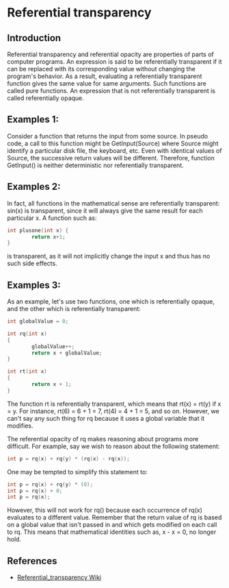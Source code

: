 # Referential transparency

## Introduction
Referential transparency and referential opacity are properties of parts of computer programs. An expression is said to be referentially transparent if it can be replaced with its corresponding value without changing the program's behavior. As a result, evaluating a referentially transparent function gives the same value for same arguments. Such functions are called pure functions. An expression that is not referentially transparent is called referentially opaque.

## Examples 1:

Consider a function that returns the input from some source. In pseudo code, a call to this function might be GetInput(Source) where Source might identify a particular disk file, the keyboard, etc. Even with identical values of Source, the successive return values will be different. Therefore, function GetInput() is neither deterministic nor referentially transparent.


## Examples 2:

In fact, all functions in the mathematical sense are referentially transparent: sin(x) is transparent, since it will always give the same result for each particular x.
A function such as:

```c
int plusone(int x) {
        return x+1;
}
```

is transparent, as it will not implicitly change the input x and thus has no such side effects.

## Examples 3:

As an example, let's use two functions, one which is referentially opaque, and the other which is referentially transparent:

```c
int globalValue = 0;

int rq(int x)
{
        globalValue++;
        return x + globalValue;
}

int rt(int x)
{
        return x + 1;
}
```

The function rt is referentially transparent, which means that rt(x) = rt(y) if x = y. For instance, rt(6) = 6 + 1 = 7, rt(4) = 4 + 1 = 5, and so on. However, we can't say any such thing for rq because it uses a global variable that it modifies.

The referential opacity of rq makes reasoning about programs more difficult. For example, say we wish to reason about the following statement:

```c
int p = rq(x) + rq(y) * (rq(x) - rq(x));
```

One may be tempted to simplify this statement to:

```c
int p = rq(x) + rq(y) * (0);
int p = rq(x) + 0;
int p = rq(x);
```

However, this will not work for rq() because each occurrence of rq(x) evaluates to a different value. Remember that the return value of rq is based on a global value that isn't passed in and which gets modified on each call to rq. This means that mathematical identities such as, x - x = 0, no longer hold.


## References
 - [Referential_transparency Wiki](https://en.wikipedia.org/wiki/Referential_transparency)
